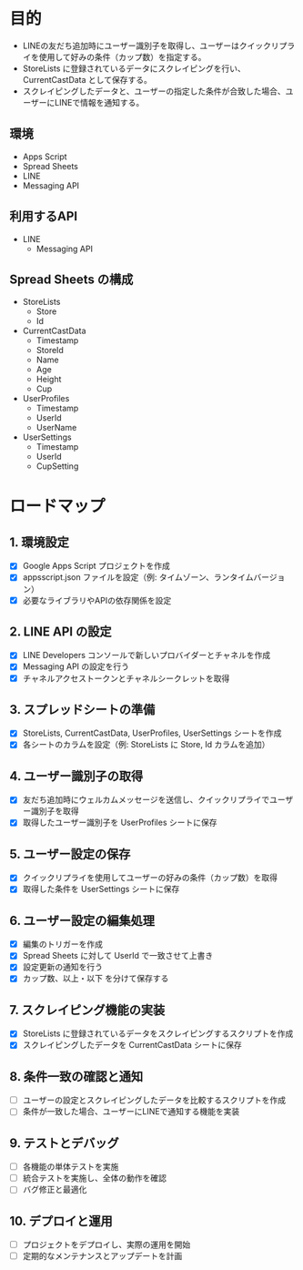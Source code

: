 # 目的

- LINEの友だち追加時にユーザー識別子を取得し、ユーザーはクイックリプライを使用して好みの条件（カップ数）を指定する。
- StoreLists に登録されているデータにスクレイピングを行い、CurrentCastData として保存する。
- スクレイピングしたデータと、ユーザーの指定した条件が合致した場合、ユーザーにLINEで情報を通知する。

## 環境

- Apps Script
- Spread Sheets
- LINE
- Messaging API

## 利用するAPI

- LINE
  - Messaging API

## Spread Sheets の構成

- StoreLists
  - Store
  - Id
- CurrentCastData
  - Timestamp
  - StoreId
  - Name
  - Age
  - Height
  - Cup
- UserProfiles
  - Timestamp
  - UserId
  - UserName
- UserSettings
  - Timestamp
  - UserId
  - CupSetting

# ロードマップ

## 1. 環境設定
- [x] Google Apps Script プロジェクトを作成
- [x] appsscript.json ファイルを設定（例: タイムゾーン、ランタイムバージョン）
- [x] 必要なライブラリやAPIの依存関係を設定

## 2. LINE API の設定
- [x] LINE Developers コンソールで新しいプロバイダーとチャネルを作成
- [x] Messaging API の設定を行う
- [x] チャネルアクセストークンとチャネルシークレットを取得

## 3. スプレッドシートの準備
- [x] StoreLists, CurrentCastData, UserProfiles, UserSettings シートを作成
- [x] 各シートのカラムを設定（例: StoreLists に Store, Id カラムを追加）

## 4. ユーザー識別子の取得
- [x] 友だち追加時にウェルカムメッセージを送信し、クイックリプライでユーザー識別子を取得
- [x] 取得したユーザー識別子を UserProfiles シートに保存

## 5. ユーザー設定の保存
- [x] クイックリプライを使用してユーザーの好みの条件（カップ数）を取得
- [x] 取得した条件を UserSettings シートに保存

## 6. ユーザー設定の編集処理
- [x] 編集のトリガーを作成
- [x] Spread Sheets に対して UserId で一致させて上書き
- [x] 設定更新の通知を行う
- [x] カップ数、以上・以下 を分けて保存する

## 7. スクレイピング機能の実装
- [x] StoreLists に登録されているデータをスクレイピングするスクリプトを作成
- [x] スクレイピングしたデータを CurrentCastData シートに保存

## 8. 条件一致の確認と通知
- [ ] ユーザーの設定とスクレイピングしたデータを比較するスクリプトを作成
- [ ] 条件が一致した場合、ユーザーにLINEで通知する機能を実装

## 9. テストとデバッグ
- [ ] 各機能の単体テストを実施
- [ ] 統合テストを実施し、全体の動作を確認
- [ ] バグ修正と最適化

## 10. デプロイと運用
- [ ] プロジェクトをデプロイし、実際の運用を開始
- [ ] 定期的なメンテナンスとアップデートを計画